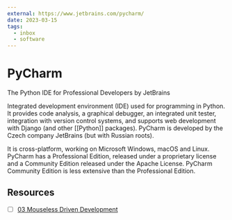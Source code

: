 ```yaml
---
external: https://www.jetbrains.com/pycharm/
date: 2023-03-15
tags:
  - inbox
  - software
---
```


# PyCharm

The Python IDE for Professional Developers by JetBrains

Integrated development environment (IDE) used for programming in Python. It
provides code analysis, a graphical debugger, an integrated unit tester,
integration with version control systems, and supports web development with
Django (and other [[Python]] packages). PyCharm is developed by the Czech
company JetBrains (but with Russian roots).

It is cross-platform, working on Microsoft Windows, macOS and Linux. PyCharm has
a Professional Edition, released under a proprietary license and a Community
Edition released under the Apache License. PyCharm Community Edition is less
extensive than the Professional Edition.

## Resources

- [ ] [03 Mouseless Driven Development](https://www.youtube.com/watch?v=UH6YVv9js3s)
